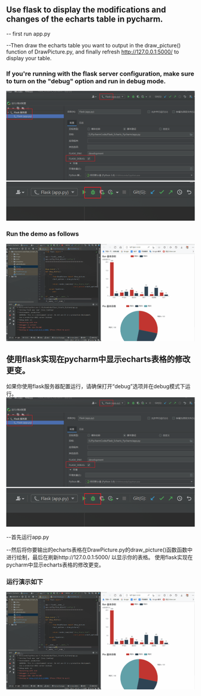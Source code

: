 ## Use flask to display the modifications and changes of the echarts table in pycharm.

-- first run app.py

--Then draw the echarts table you want to output in the draw_picture() function of DrawPicture.py, and finally refresh http://127.0.0.1:5000/ to display your table.

### If you're running with the flask server configuration, make sure to turn on the "debug" option and run in debug mode.
![](image/Snipaste_2022-03-21_10-06-39.png)
![](image/Snipaste_2022-03-21_10-07-30.png)

### Run the demo as follows
![](image/demo.gif)

## 使用flask实现在pycharm中显示echarts表格的修改更变。

如果你使用flask服务器配置运行，请确保打开“debug”选项并在debug模式下运行。
![](image/Snipaste_2022-03-21_10-06-39.png)
![](image/Snipaste_2022-03-21_10-07-30.png)

--首先运行app.py

--然后将你要输出的echarts表格在DrawPicture.py的draw_picture()函数函数中进行绘制，最后在刷新http://127.0.0.1:5000/ 以显示你的表格。
使用flask实现在pycharm中显示echarts表格的修改更变。

### 运行演示如下
![](image/demo.gif)
